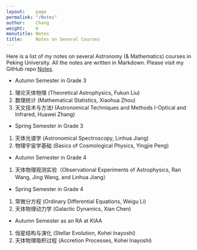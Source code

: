 ```yaml
---
layout:    page
permalink: "/Notes"
author:    Chang
weight:    6
menutitle: Notes
title:     Notes on Several Courses
---
```


Here is a list of my notes on several Astronomy (& Mathematics) courses in Peking University. All the notes are written in Markdown. Please visit my GitHub repo [Notes](https://github.com/slowdivePTG/Notes).

- Autumn Semester in Grade 3
1. 理论天体物理 (Theoretical Astrophysics, Fukun Liu)
2. 数理统计 (Mathematical Statistics, Xiaohua Zhou)
3. 天文技术与方法I (Astronomical Techniques and Methods I-Optical and Infrared, Huawei Zhang)

- Spring Semester in Grade 3
1. 天体光谱学 (Astronomical Spectroscopy, Linhua Jiang)
2. 物理宇宙学基础 (Basics of Cosmological Physics, Yingjie Peng)

- Autumn Semester in Grade 4
1. 天体物理观测实验（Observational Experiments of Astrophysics, Ran Wang, Jing Wang, and Linhua Jiang）

- Spring Semester in Grade 4
1. 常微分方程 (Ordinary Differential Equations, Weigu Li)
2. 天体物理动力学 (Galactic Dynamics, Xian Chen)

- Autumn Semester as an RA at KIAA
1. 恒星结构与演化 (Stellar Evolution, Kohei Inayoshi)
2. 天体物理吸积过程 (Accretion Processes, Kohei Inayoshi)
